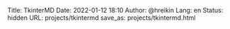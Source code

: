 Title: TkinterMD
Date: 2022-01-12 18:10
Author: @hreikin
Lang: en
Status: hidden
URL: projects/tkintermd
save_as: projects/tkintermd.html